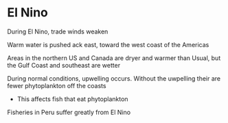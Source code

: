 # El Nino

During El Nino, trade winds weaken

Warm water is pushed ack east, toward the west coast of the Americas

Areas in the northern US and Canada are dryer and warmer than Usual, but the
Gulf Coast and southeast are wetter 

During normal conditions, upwelling occurs. Without the uwpelling their are
fewer phytoplankton off the coasts
- This affects fish that eat phytoplankton

Fisheries in Peru suffer greatly from El Nino

